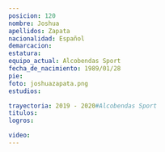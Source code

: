 ```yaml
---
posicion: 120
nombre: Joshua
apellidos: Zapata
nacionalidad: Español
demarcacion: 
estatura: 
equipo_actual: Alcobendas Sport
fecha_de_nacimiento: 1989/01/28
pie: 
foto: joshuazapata.png
estudios:

trayectoria: 2019 - 2020#Alcobendas Sport
titulos:
logros:

video:
---
```


